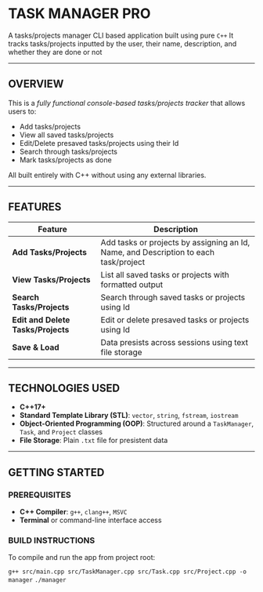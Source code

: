 # TASK MANAGER PRO

A tasks/projects manager CLI based application built using pure `C++`
It tracks tasks/projects inputted by the user, their name, description, and whether they are done or not

-------------------------------------------------------------------------

## OVERVIEW

This is a *fully functional console-based tasks/projects tracker* that allows users to:

 - Add tasks/projects
 - View all saved tasks/projects
 - Edit/Delete presaved tasks/projects using their Id
 - Search through tasks/projects
 - Mark tasks/projects as done

All built entirely with C++ without using any external libraries.

-------------------------------------------------------------------------

## FEATURES

| Feature | Description |
| ------- | ----------- |
| **Add Tasks/Projects** | Add tasks or projects by assigning an Id, Name, and Description to each task/project |
| **View Tasks/Projects** | List all saved tasks or projects with formatted output |
| **Search Tasks/Projects** | Search through saved tasks or projects using Id |
| **Edit and Delete Tasks/Projects** | Edit or delete presaved tasks or projects using Id |
| **Save & Load** | Data presists across sessions using text file storage |

-------------------------------------------------------------------------

## TECHNOLOGIES USED

- **C++17+**
- **Standard Template Library (STL)**: `vector`, `string`, `fstream`, `iostream`
- **Object-Oriented Programming (OOP)**: Structured around a `TaskManager`, `Task`, and `Project` classes
- **File Storage**: Plain `.txt` file for presistent data

-------------------------------------------------------------------------

## GETTING STARTED

### PREREQUISITES

 - **C++ Compiler**: `g++`, `clang++`, `MSVC`
 - **Terminal** or command-line interface access

### BUILD INSTRUCTIONS

To compile and run the app from project root:

`g++ src/main.cpp src/TaskManager.cpp src/Task.cpp src/Project.cpp -o manager`
`./manager`
